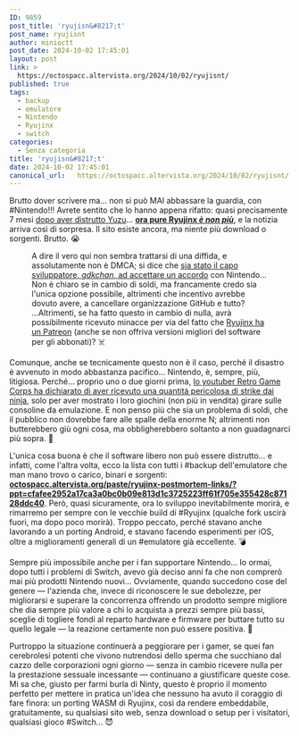 ```yaml
---
ID: 9859
post_title: 'ryujisn&#8217;t'
post_name: ryujisnt
author: minioctt
post_date: 2024-10-02 17:45:01
layout: post
link: >
  https://octospacc.altervista.org/2024/10/02/ryujisnt/
published: true
tags:
  - backup
  - emulatore
  - Nintendo
  - Ryujinx
  - switch
categories:
  - Senza categoria
title: 'ryujisn&#8217;t'
date: 2024-10-02 17:45:01
canonical_url:   https://octospacc.altervista.org/2024/10/02/ryujisnt/
---
```

<!-- wp:paragraph -->
<p>Brutto dover scrivere ma... non si può MAI abbassare la guardia, con #Nintendo!!! Avrete sentito che lo hanno appena rifatto: quasi precisamente 7 mesi <a href="/microblog-mirror/2024/03/05/yuzu-la-morte/">dopo aver distrutto Yuzu</a>... <a href="https://www.theverge.com/2024/10/1/24259791/nintendo-ryujinx-switch-emulator-gdkchan-removed-downloads-github"><strong>ora pure Ryujinx <em>è non più</em></strong></a>, e la notizia arriva così di sorpresa. Il sito esiste ancora, ma niente più download o sorgenti. Brutto. 😭️</p>
<!-- /wp:paragraph -->

<!-- wp:paragraph -->
<p></p>
<!-- /wp:paragraph -->

<!-- wp:image {"id":9872,"sizeSlug":"full","linkDestination":"none"} -->
<figure class="wp-block-image size-full"><img src="{{site.cdnurl}}/assets/uploads/2024/10/image-1-edited.png" alt="" class="wp-image-9872"/><figcaption class="wp-element-caption">A dire il vero qui non sembra trattarsi di una diffida, e assolutamente non è DMCA; si dice che <a href="https://old.reddit.com/r/Ryujinx/comments/1ftvi13/posted_via_ryujinx_discord_server/">sia stato il capo sviluppatore, <em>gdkchan</em>, ad accettare un accordo</a> con Nintendo... Non è chiaro se in cambio di soldi, ma francamente credo sia l'unica opzione possibile, altrimenti che incentivo avrebbe dovuto avere, a cancellare organizzazione GitHub e tutto? ...Altrimenti, se ha fatto questo in cambio di nulla, avrà possibilmente ricevuto minacce per via del fatto che <a href="https://www.patreon.com/ryujinx">Ryujinx ha un Patreon</a> (anche se non offriva versioni migliori del software per gli abbonati)? ☠️</figcaption></figure>
<!-- /wp:image -->

<!-- wp:paragraph -->
<p></p>
<!-- /wp:paragraph -->

<!-- wp:paragraph -->
<p>Comunque, anche se tecnicamente questo non è il caso, perché il disastro è avvenuto in modo abbastanza pacifico... Nintendo, è, sempre, più, litigiosa. Perché... proprio uno o due giorni prima, <a href="https://old.reddit.com/r/SBCGaming/comments/1frjcaa/hey_everyone_this_is_russ_from_retro_game_corps_i/">lo youtuber Retro Game Corps ha dichiarato di aver ricevuto una quantità pericolosa di strike dai ninja</a>, solo per aver mostrato i loro giochini (non più in vendita) girare sulle consoline da emulazione. E non penso più che sia un problema di soldi, che il pubblico non dovrebbe fare alle spalle della enorme N; altrimenti non butterebbero giù ogni cosa, ma obbligherebbero soltanto a non guadagnarci più sopra. 💸️</p>
<!-- /wp:paragraph -->

<!-- wp:paragraph -->
<p>L'unica cosa buona è che il software libero non può essere distrutto... e infatti, come l'altra volta, ecco la lista con tutti i #backup dell'emulatore che man mano trovo o carico, binari e sorgenti: <a href="/microblog-mirror/paste/ryujinx-postmortem-links/?ppt=cfafee2952a17ca3a0bc0b09e813d1c3725223ff61f705e355428c87128ddc40"><strong>octospacc.altervista.org/paste/ryujinx-postmortem-links/?ppt=cfafee2952a17ca3a0bc0b09e813d1c3725223ff61f705e355428c87128ddc40</strong></a>. Però, quasi sicuramente, ora lo sviluppo inevitabilmente morirà, e rimarremo per sempre con le vecchie build di #Ryujinx (qualche fork uscirà fuori, ma dopo poco morirà). Troppo peccato, perché stavano anche lavorando a un porting Android, e stavano facendo esperimenti per iOS, oltre a miglioramenti generali di un #emulatore già eccellente. 💣️</p>
<!-- /wp:paragraph -->

<!-- wp:paragraph -->
<p>Sempre più impossibile anche per i fan supportare Nintendo... Io ormai, dopo tutti i problemi di Switch, avevo già deciso anni fa che non comprerò mai più prodotti Nintendo nuovi... Ovviamente, quando succedono cose del genere — l'azienda che, invece di riconoscere le sue debolezze, per migliorarsi e superare la concorrenza offrendo un prodotto sempre migliore che dia sempre più valore a chi lo acquista a prezzi sempre più bassi, sceglie di togliere fondi al reparto hardware e firmware per buttare tutto su quello legale — la reazione certamente non può essere positiva. 🙊️</p>
<!-- /wp:paragraph -->

<!-- wp:paragraph -->
<p>Purtroppo la situazione continuerà a peggiorare per i gamer, se quei fan cerebrolesi potenti che vivono nutrendosi dello sperma che succhiano dal cazzo delle corporazioni ogni giorno — senza in cambio ricevere nulla per la prestazione sessuale incessante — continuano a giustificare queste cose. Mi sa che, giusto per farmi burla di Ninty, questo è proprio il momento perfetto per mettere in pratica un'idea che nessuno ha avuto il coraggio di fare finora: un porting WASM di Ryujinx, così da rendere embeddabile, gratuitamente, su qualsiasi sito web, senza download o setup per i visitatori, qualsiasi gioco #Switch... 😈️</p>
<!-- /wp:paragraph -->